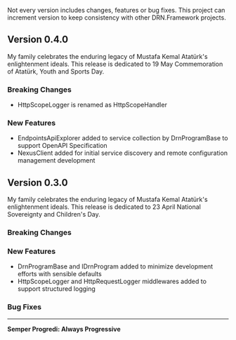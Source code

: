 Not every version includes changes, features or bug fixes. This project can increment version to keep consistency with other DRN.Framework projects.  

## Version 0.4.0

My family celebrates the enduring legacy of Mustafa Kemal Atatürk's enlightenment ideals. This release is dedicated to 19 May Commemoration of Atatürk, Youth and Sports Day.

### Breaking Changes

* HttpScopeLogger is renamed as HttpScopeHandler

### New Features

* EndpointsApiExplorer added to service collection by DrnProgramBase to support OpenAPI Specification
* NexusClient added for initial service discovery and remote configuration management development

## Version 0.3.0

My family celebrates the enduring legacy of Mustafa Kemal Atatürk's enlightenment ideals. This release is dedicated to 23 April National Sovereignty and Children's Day.

### Breaking Changes

### New Features

* DrnProgramBase and IDrnProgram added to minimize development efforts with sensible defaults
* HttpScopeLogger and HttpRequestLogger middlewares added to support structured logging

### Bug Fixes

---
**Semper Progredi: Always Progressive**